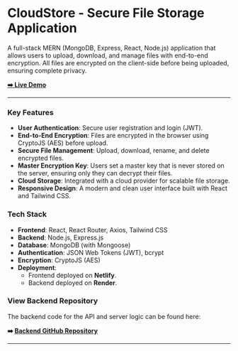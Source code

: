 # CloudStore - Secure File Storage Application

A full-stack MERN (MongoDB, Express, React, Node.js) application that allows users to upload, download, and manage files with end-to-end encryption. All files are encrypted on the client-side before being uploaded, ensuring complete privacy.

**[➡️ Live Demo](https://my-secure-cloud-storage.netlify.app/)**

---

### Key Features

-   **User Authentication**: Secure user registration and login (JWT).
-   **End-to-End Encryption**: Files are encrypted in the browser using CryptoJS (AES) before upload.
-   **Secure File Management**: Upload, download, rename, and delete encrypted files.
-   **Master Encryption Key**: Users set a master key that is never stored on the server, ensuring only they can decrypt their files.
-   **Cloud Storage**: Integrated with a cloud provider for scalable file storage.
-   **Responsive Design**: A modern and clean user interface built with React and Tailwind CSS.

### Tech Stack

-   **Frontend**: React, React Router, Axios, Tailwind CSS
-   **Backend**: Node.js, Express.js
-   **Database**: MongoDB (with Mongoose)
-   **Authentication**: JSON Web Tokens (JWT), bcrypt
-   **Encryption**: CryptoJS (AES)
-   **Deployment**:
    -   Frontend deployed on **Netlify**.
    -   Backend deployed on **Render**.

### View Backend Repository

The backend code for the API and server logic can be found here:

**➡️ [Backend GitHub Repository](https://github.com/sanjayrawatt/cloud-storage-system)**  

---
